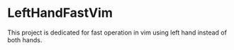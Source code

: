 LeftHandFastVim
===============

This project is dedicated for fast operation in vim using left hand instead of both hands. 
